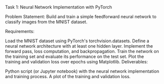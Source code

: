 Task 1: Neural Network Implementation with PyTorch

Problem Statement:
Build and train a simple feedforward neural network to classify images from the MNIST dataset.

Requirements:

Load the MNIST dataset using PyTorch's torchvision.datasets.
Define a neural network architecture with at least one hidden layer.
Implement the forward pass, loss computation, and backpropagation.
Train the network on the training set and evaluate its performance on the test set.
Plot the training and validation loss over epochs using Matplotlib.
Deliverables:

Python script (or Jupyter notebook) with the neural network implementation and training process.
A plot of the training and validation loss.